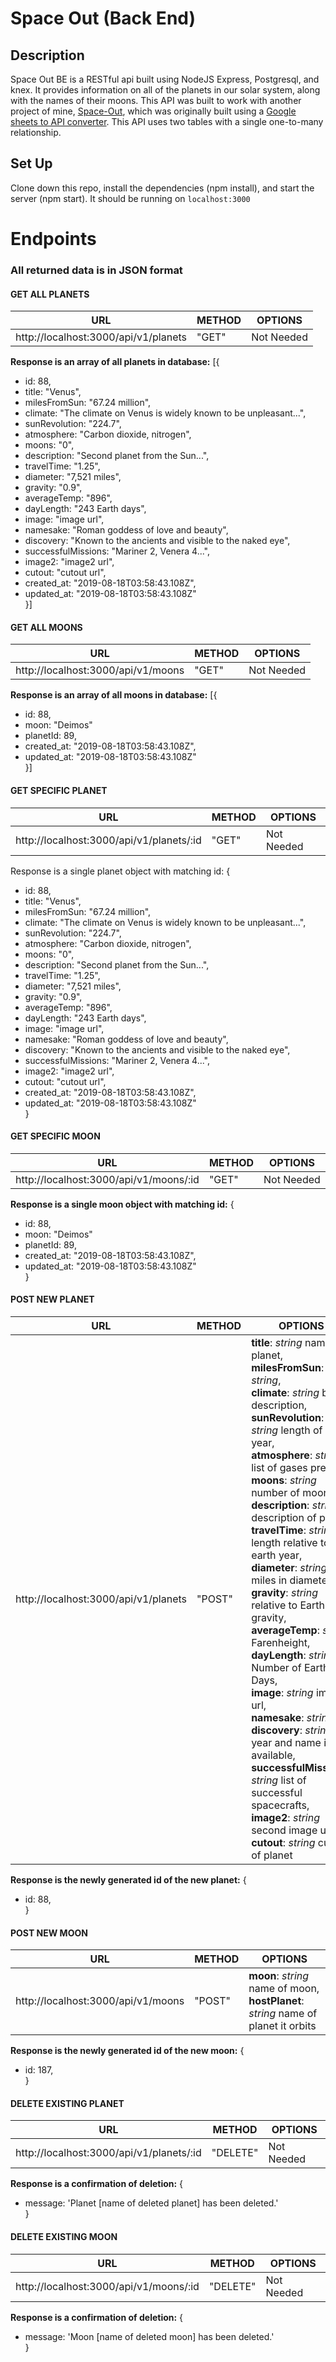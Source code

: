 # Space Out (Back End)
## Description
Space Out BE is a RESTful api built using NodeJS Express, Postgresql, and knex.  It provides information on all of the planets in our solar system, along with the names of their moons.  This API was built to work with another project of mine, [Space-Out](https://github.com/David5280/space-out), which was originally built using a [Google sheets to API converter](https://sheety.co/).  This API uses two tables with a single one-to-many relationship.


## Set Up

Clone down this repo, install the dependencies (npm install), and start the server (npm start).  It should be running on `localhost:3000`


# Endpoints
### All returned data is in JSON format

#### GET ALL PLANETS

| URL  | METHOD  | OPTIONS |  
|---|---|---|
| http://localhost:3000/api/v1/planets | "GET"  | Not Needed |<br />
**Response is an array of all planets in database:** [{<br />
* id: 88,
* title: "Venus",
* milesFromSun: "67.24 million",
* climate: "The climate on Venus is widely known to be unpleasant...",
* sunRevolution: "224.7",
* atmosphere: "Carbon dioxide, nitrogen",
* moons: "0",
* description: "Second planet from the Sun...",
* travelTime: "1.25",
* diameter: "7,521 miles",
* gravity: "0.9",
* averageTemp: "896",
* dayLength: "243 Earth days",
* image: "image url",
* namesake: "Roman goddess of love and beauty",
* discovery: "Known to the ancients and visible to the naked eye",
* successfulMissions: "Mariner 2, Venera 4...",
* image2: "image2 url",
* cutout: "cutout url",
* created_at: "2019-08-18T03:58:43.108Z",
* updated_at: "2019-08-18T03:58:43.108Z"<br />}]

#### GET ALL MOONS

| URL  | METHOD  | OPTIONS |
|---|---|---|
| http://localhost:3000/api/v1/moons | "GET"  | Not Needed |
**Response is an array of all moons in database:** [{<br />
* id: 88,
* moon: "Deimos"
* planetId: 89,
* created_at: "2019-08-18T03:58:43.108Z",
* updated_at: "2019-08-18T03:58:43.108Z"<br />}]

#### GET SPECIFIC PLANET

| URL  | METHOD  | OPTIONS |
|---|---|---|
| http://localhost:3000/api/v1/planets/:id | "GET"  | Not Needed |
Response is a single planet object with matching id: {<br />
* id: 88,
* title: "Venus",
* milesFromSun: "67.24 million",
* climate: "The climate on Venus is widely known to be unpleasant...",
* sunRevolution: "224.7",
* atmosphere: "Carbon dioxide, nitrogen",
* moons: "0",
* description: "Second planet from the Sun...",
* travelTime: "1.25",
* diameter: "7,521 miles",
* gravity: "0.9",
* averageTemp: "896",
* dayLength: "243 Earth days",
* image: "image url",
* namesake: "Roman goddess of love and beauty",
* discovery: "Known to the ancients and visible to the naked eye",
* successfulMissions: "Mariner 2, Venera 4...",
* image2: "image2 url",
* cutout: "cutout url",
* created_at: "2019-08-18T03:58:43.108Z",
* updated_at: "2019-08-18T03:58:43.108Z"<br />}

#### GET SPECIFIC MOON

| URL  | METHOD  | OPTIONS |
|---|---|---|
| http://localhost:3000/api/v1/moons/:id | "GET"  | Not Needed |
**Response is a single moon object with matching id:** {<br />
* id: 88,
* moon: "Deimos"
* planetId: 89,
* created_at: "2019-08-18T03:58:43.108Z",
* updated_at: "2019-08-18T03:58:43.108Z"<br />}

#### POST NEW PLANET

| URL  | METHOD  | OPTIONS |
|---|---|---|
| http://localhost:3000/api/v1/planets | "POST"  | **title**: *string* name of planet,<br />**milesFromSun**: *string*,<br /> **climate**: *string* brief description,<br /> **sunRevolution**: *string* length of one year,<br />**atmosphere**: *string* list of gases present,<br />**moons**: *string* number of moons,<br />**description**: *string* description of planet,<br />**travelTime**: *string* length relative to one earth year,<br />**diameter**: *string* miles in diameter,<br />**gravity**: *string* relative to Earth's gravity,<br />**averageTemp**: *string* Farenheight,<br />**dayLength**: *string* Number of Earth Days,<br />**image**: *string* image url,<br />**namesake**: *string* ,<br />**discovery**: *string* year and name if available,<br />**successfulMissions**: *string* list of successful spacecrafts,<br />**image2**: *string* second image url,<br />**cutout**: *string* cutout of planet |
**Response is the newly generated id of the new planet:** {<br />
* id: 88,
<br />}

#### POST NEW MOON

| URL  | METHOD  | OPTIONS |
|---|---|---|
| http://localhost:3000/api/v1/moons | "POST"  | **moon**: *string* name of moon,<br />**hostPlanet**: *string* name of planet it orbits<br /> |
**Response is the newly generated id of the new moon:** {<br />
* id: 187,
<br />}

#### DELETE EXISTING PLANET

| URL  | METHOD  | OPTIONS |
|---|---|---|
| http://localhost:3000/api/v1/planets/:id | "DELETE"  | Not Needed |
**Response is a confirmation of deletion:** {<br />
* message: 'Planet [name of deleted planet] has been deleted.'<br />}

#### DELETE EXISTING MOON

| URL  | METHOD  | OPTIONS |
|---|---|---|
| http://localhost:3000/api/v1/moons/:id | "DELETE"  | Not Needed |
**Response is a confirmation of deletion:** {<br />
* message: 'Moon [name of deleted moon] has been deleted.'<br />}
